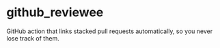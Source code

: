 # github_reviewee
GitHub action that links stacked pull requests automatically, so you never lose track of them.
